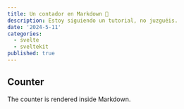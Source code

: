 ```yaml
---
title: Un contador en Markdown 🤔
description: Estoy siguiendo un tutorial, no juzguéis.
date: '2024-5-11'
categories:
  - svelte
  - sveltekit
published: true
---
```


<script>
  import Counter from './counter.svelte'
</script>

## Counter

The counter is rendered inside Markdown.

<Counter />